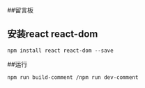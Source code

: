 ##留言板
## 安装react react-dom
```
npm install react react-dom --save
```
##运行
```
npm run build-comment /npm run dev-comment
```